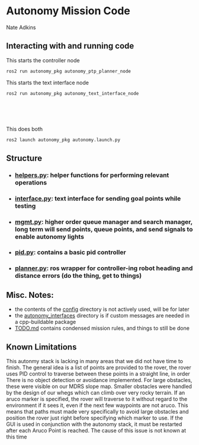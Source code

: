 # Autonomy Mission Code
Nate Adkins

## Interacting with and running code

This starts the controller node

```bash
ros2 run autonomy_pkg autonomy_ptp_planner_node
```
This starts the text interface node

```bash
ros2 run autonomy_pkg autonomy_text_interface_node
```
<br>
<br>
<br>

This does both

```bash
ros2 launch autonomy_pkg autonomy.launch.py
```

## Structure

- ### [helpers.py](src/autonomy/autonomy_pkg/autonomy_pkg/helpers.py): helper functions for performing relevant operations
- ### [interface.py](src/autonomy/autonomy_pkg/autonomy_pkg/interface.py): text interface for sending goal points while testing
- ### [mgmt.py](src/autonomy/autonomy_pkg/autonomy_pkg/mgmt.py): higher order queue manager and search manager, long term will send points, queue points, and send signals to enable autonomy lights
- ### [pid.py](src/autonomy/autonomy_pkg/autonomy_pkg/pid.py): contains a basic pid controller
- ### [planner.py](src/autonomy/autonomy_pkg/autonomy_pkg/planner.py): ros wrapper for controller-ing robot heading and distance errors (do the thing, get to things)


## Misc. Notes:
- the contents of the [config](src/autonomy/autonomy_pkg/config) directory is not actively used, will be for later 
- the [autonomy_interfaces](src/autonomy/autonomy_interfaces) directory is if custom messages are needed in a cpp-buildable package
- [TODO.md](src/autonomy/TODO.md) contains condensed mission rules, and things to still be done 

## Known Limitations
This autonmy stack is lacking in many areas that we did not have time to finish.
The general idea is a list of points are provided to the rover, the rover uses PID control to traverse between these points in a straight line, in order
There is no object detection or avoidance implemented. For large obstacles, these were visible on our MDRS slope map. Smaller obstacles were handled by the design of our whegs which can climb over very rocky terrain.
If an aruco marker is specified, the rover will traverse to it without regard to the environment if it sees it, even if the next few waypoints are not aruco. This means that paths must made very specifically to avoid large obstacles and position the rover just right before specifying which marker to use.
If the GUI is used in conjunction with the autonomy stack, it must be restarted after each Aruco Point is reached. The cause of this issue is not known at this time